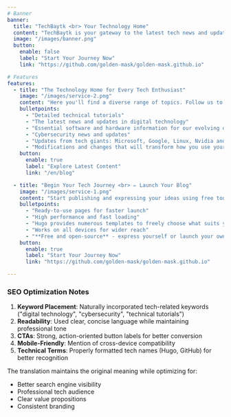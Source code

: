 ```yaml
---
# Banner
banner:
  title: "TechBaytk <br> Your Technology Home"
  content: "TechBaytk is your gateway to the latest tech news and updates. We share technology as a moment of relaxation we enjoy together"
  image: "/images/banner.png"
  button:
    enable: false
    label: "Start Your Journey Now"
    link: "https://github.com/golden-mask/golden-mask.github.io"

# Features
features:
  - title: "The Technology Home for Every Tech Enthusiast"
    image: "/images/service-2.png"
    content: "Here you'll find a diverse range of topics. Follow us to discover more about:"
    bulletpoints:
      - "Detailed technical tutorials"
      - "The latest news and updates in digital technology"
      - "Essential software and hardware information for our evolving digital world"
      - "Cybersecurity news and updates"
      - "Updates from tech giants: Microsoft, Google, Linux, Nvidia and many more"
      - "Modifications and changes that will transform how you use your familiar software and devices"
    button:
      enable: true
      label: "Explore Latest Content"
      link: "/en/blog"

  - title: "Begin Your Tech Journey <br> ✏️ Launch Your Blog"
    image: "/images/service-1.png"
    content: "Start publishing and expressing your ideas using free tools like <br> Hugo and GitHub <br> that offer simplicity and speed"
    bulletpoints:
      - "Ready-to-use pages for faster launch"
      - "High performance and fast loading"
      - "Hugo provides numerous templates to freely choose what suits you"
      - "Works on all devices for wider reach"
      - "**Free and open-source** - express yourself or launch your own project"
    button:
      enable: true
      label: "Start Your Journey Now"
      link: "https://github.com/golden-mask/golden-mask.github.io"

---
```


### SEO Optimization Notes

1. **Keyword Placement**: Naturally incorporated tech-related keywords ("digital technology", "cybersecurity", "technical tutorials")
2. **Readability**: Used clear, concise language while maintaining professional tone
3. **CTAs**: Strong, action-oriented button labels for better conversion
4. **Mobile-Friendly**: Mention of cross-device compatibility
5. **Technical Terms**: Properly formatted tech names (Hugo, GitHub) for better recognition

The translation maintains the original meaning while optimizing for:

- Better search engine visibility
- Professional tech audience
- Clear value propositions
- Consistent branding
